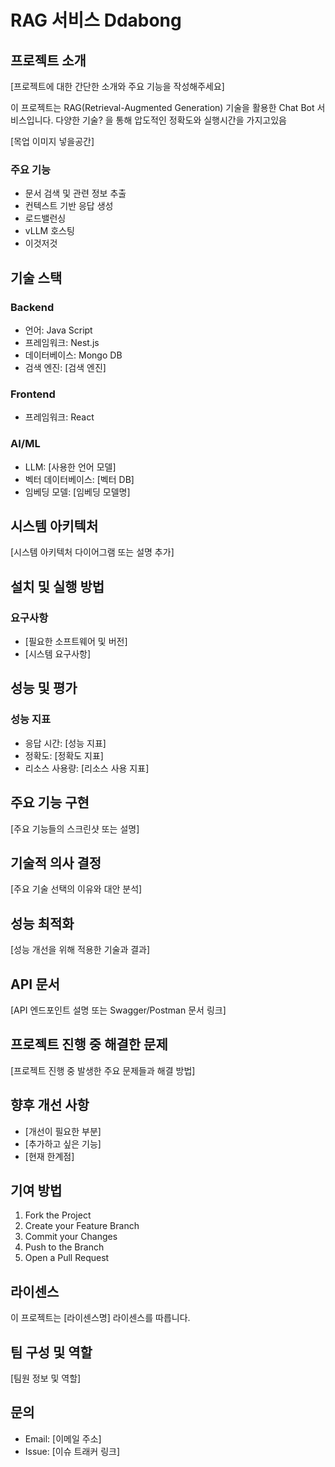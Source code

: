 # RAG 서비스 Ddabong

## 프로젝트 소개
[프로젝트에 대한 간단한 소개와 주요 기능을 작성해주세요]

이 프로젝트는 RAG(Retrieval-Augmented Generation) 기술을 활용한 Chat Bot 서비스입니다.
다양한 기술? 을 통해 압도적인 정확도와 실행시간을 가지고있음

[목업 이미지 넣을공간]

### 주요 기능
- 문서 검색 및 관련 정보 추출
- 컨텍스트 기반 응답 생성
- 로드밸런싱
- vLLM 호스팅
- 이것저것

## 기술 스택

### Backend
- 언어: Java Script
- 프레임워크: Nest.js
- 데이터베이스: Mongo DB
- 검색 엔진: [검색 엔진]

### Frontend
- 프레임워크: React

### AI/ML
- LLM: [사용한 언어 모델]
- 벡터 데이터베이스: [벡터 DB]
- 임베딩 모델: [임베딩 모델명]

## 시스템 아키텍처
[시스템 아키텍처 다이어그램 또는 설명 추가]

## 설치 및 실행 방법

### 요구사항
- [필요한 소프트웨어 및 버전]
- [시스템 요구사항]



## 성능 및 평가
### 성능 지표
- 응답 시간: [성능 지표]
- 정확도: [정확도 지표]
- 리소스 사용량: [리소스 사용 지표]


## 주요 기능 구현
[주요 기능들의 스크린샷 또는 설명]

## 기술적 의사 결정
[주요 기술 선택의 이유와 대안 분석]

## 성능 최적화
[성능 개선을 위해 적용한 기술과 결과]

## API 문서
[API 엔드포인트 설명 또는 Swagger/Postman 문서 링크]

## 프로젝트 진행 중 해결한 문제
[프로젝트 진행 중 발생한 주요 문제들과 해결 방법]

## 향후 개선 사항
- [개선이 필요한 부분]
- [추가하고 싶은 기능]
- [현재 한계점]

## 기여 방법
1. Fork the Project
2. Create your Feature Branch
3. Commit your Changes
4. Push to the Branch
5. Open a Pull Request

## 라이센스
이 프로젝트는 [라이센스명] 라이센스를 따릅니다.

## 팀 구성 및 역할
[팀원 정보 및 역할]

## 문의
- Email: [이메일 주소]
- Issue: [이슈 트래커 링크]
